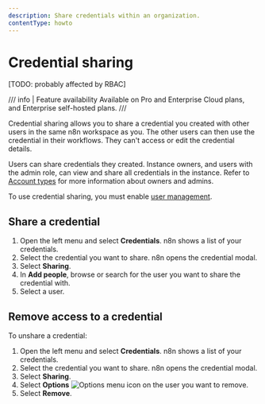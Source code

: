 ```yaml
---
description: Share credentials within an organization.
contentType: howto
---
```


# Credential sharing

[TODO: probably affected by RBAC]

/// info | Feature availability
Available on Pro and Enterprise Cloud plans, and Enterprise self-hosted plans.
///

Credential sharing allows you to share a credential you created with other users in the same n8n workspace as you. The other users can then use the credential in their workflows. They can't access or edit the credential details.

Users can share credentials they created. Instance owners, and users with the admin role, can view and share all credentials in the instance. Refer to [Account types](/user-management/account-types/) for more information about owners and admins.

To use credential sharing, you must enable [user management](/user-management/).

## Share a credential

1. Open the left menu and select **Credentials**. n8n shows a list of your credentials.
2. Select the credential you want to share. n8n opens the credential modal.
3. Select **Sharing**.
4. In **Add people**, browse or search for the user you want to share the credential with.
5. Select a user.

## Remove access to a credential

To unshare a credential:

1. Open the left menu and select **Credentials**. n8n shows a list of your credentials.
2. Select the credential you want to share. n8n opens the credential modal.
3. Select **Sharing**.
4. Select **Options** <span class="inline-image">![Options menu icon](/_images/common-icons/three-dot-options-menu.png)</span> on the user you want to remove.
5. Select **Remove**.
